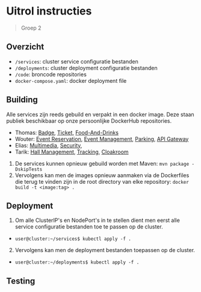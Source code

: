 # Uitrol instructies
> Groep 2
## Overzicht
- `/services`: cluster service configuratie bestanden
- `/deployments`: cluster deployment configuratie bestanden
- `/code`: broncode repositories
- `docker-compose.yaml`: docker deployment file

## Building
Alle services zijn reeds gebuild en verpakt in een docker image. Deze staan publiek beschikbaar op onze persoonlijke DockerHub repositories.
- Thomas:
[Badge](https://hub.docker.com/r/thomasdevriese/badge),
[Ticket](https://hub.docker.com/r/thomasdevriese/ticket),
[Food-And-Drinks](https://hub.docker.com/r/thomasdevriese/food-and-drinks)
- Wouter: 
[Event Reservation](https://hub.docker.com/r/wouterstemgee/event-reservation), 
[Event Management](https://hub.docker.com/r/wouterstemgee/event-management), 
[Parking](https://hub.docker.com/r/wouterstemgee/parking), 
[API Gateway](https://hub.docker.com/r/wouterstemgee/api-gateway)
- Elias:
[Multimedia](https://hub.docker.com/r/ebout/multimedia),
[Security](https://hub.docker.com/r/ebout/security),
- Tarik:
[Hall Management](https://hub.docker.com/r/tarikatac/hallmanagement),
[Tracking](https://hub.docker.com/r/tarikatac/tracking),
[Cloakroom](https://hub.docker.com/r/tarikatac/cloakroom)

1. De services kunnen opnieuw gebuild worden met Maven: `mvn package -DskipTests`
2. Vervolgens kan men de images opnieuw aanmaken via de Dockerfiles die terug te vinden zijn in de root directory van elke repository: `docker build -t <image:tag> .`

## Deployment
1. Om alle ClusterIP's en NodePort's in te stellen dient men eerst alle service configuratie bestanden toe te passen op de cluster.
  - `user@cluster:~/services$ kubectl apply -f .`
2. Vervolgens kan men de deployment bestanden toepassen op de cluster.
  - `user@cluster:~/deployments$ kubectl apply -f .`

## Testing


